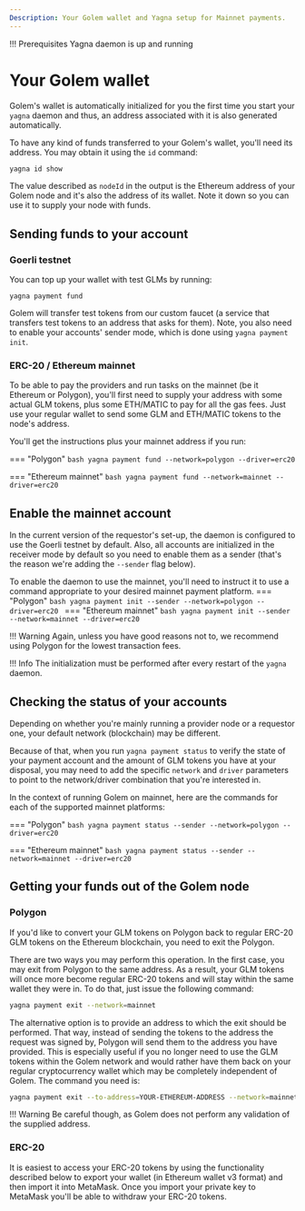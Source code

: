 ```yaml
---
Description: Your Golem wallet and Yagna setup for Mainnet payments.
---
```




!!! Prerequisites
Yagna daemon is up and running

# Your Golem wallet

Golem's wallet is automatically initialized for you the first time you start your `yagna` daemon and thus, an address associated with it is also generated automatically.

To have any kind of funds transferred to your Golem's wallet, you'll need its address. You may obtain it using the `id` command:

```bash
yagna id show
```

The value described as `nodeId` in the output is the Ethereum address of your Golem node and it's also the address of its wallet. Note it down so you can use it to supply your node with funds.

## Sending funds to your account

### Goerli testnet

You can top up your wallet with test GLMs by running:

```bach
yagna payment fund
```

Golem will transfer test tokens from our custom faucet (a service that transfers test tokens to an address that asks for them).
Note, you also need to enable your accounts' sender mode, which is done using `yagna payment init`. 


### ERC-20 / Ethereum mainnet

To be able to pay the providers and run tasks on the mainnet (be it Ethereum or Polygon), you'll first need to supply your address with some actual GLM tokens, plus some ETH/MATIC to pay for all the gas fees. Just use your regular wallet to send some GLM and ETH/MATIC tokens to the node's address.

You'll get the instructions plus your mainnet address if you run:

=== "Polygon"
    ```bash
    yagna payment fund --network=polygon --driver=erc20
    ```

=== "Ethereum mainnet"
    ```bash
    yagna payment fund --network=mainnet --driver=erc20
    ```

## Enable the mainnet account

In the current version of the requestor's set-up, the daemon is configured to use the Goerli testnet by default. Also, all accounts are initialized in the receiver mode by default so you need to enable them as a sender (that's the reason we're adding the `--sender` flag below).

To enable the daemon to use the mainnet, you'll need to instruct it to use a command appropriate to your desired mainnet payment platform.
=== "Polygon"
    ```bash
    yagna payment init --sender --network=polygon --driver=erc20
    ```
=== "Ethereum mainnet"
    ```bash
    yagna payment init --sender --network=mainnet --driver=erc20
    ```


!!! Warning
Again, unless you have good reasons not to, we recommend using Polygon for the lowest transaction fees.

!!! Info
The initialization must be performed after every restart of the `yagna` daemon.

## Checking the status of your accounts

Depending on whether you're mainly running a provider node or a requestor one, your default network (blockchain) may be different.

Because of that, when you run `yagna payment status` to verify the state of your payment account and the amount of GLM tokens you have at your disposal, you may need to add the specific `network` and `driver` parameters to point to the network/driver combination that you're interested in.

In the context of running Golem on mainnet, here are the commands for each of the supported mainnet platforms:

=== "Polygon"
    ```bash
    yagna payment status --sender --network=polygon --driver=erc20
    ```

=== "Ethereum mainnet"
    ```bash
    yagna payment status --sender --network=mainnet --driver=erc20
    ```

## Getting your funds out of the Golem node

### Polygon

If you'd like to convert your GLM tokens on Polygon back to regular ERC-20 GLM tokens on the Ethereum blockchain, you need to exit the Polygon.

There are two ways you may perform this operation. In the first case, you may exit from Polygon to the same address. As a result, your GLM tokens will once more become regular ERC-20 tokens and will stay within the same wallet they were in. To do that, just issue the following command:

```bash
yagna payment exit --network=mainnet
```

The alternative option is to provide an address to which the exit should be performed. That way, instead of sending the tokens to the address the request was signed by, Polygon will send them to the address you have provided. This is especially useful if you no longer need to use the GLM tokens within the Golem network and would rather have them back on your regular cryptocurrency wallet which may be completely independent of Golem. The command you need is:

```bash
yagna payment exit --to-address=YOUR-ETHEREUM-ADDRESS --network=mainnet
```

!!! Warning
Be careful though, as Golem does not perform any validation of the supplied address.


### ERC-20

It is easiest to access your ERC-20 tokens by using the functionality described below to export your wallet (in Ethereum wallet v3 format) and then import it into MetaMask. Once you import your private key to MetaMask you'll be able to withdraw your ERC-20 tokens.